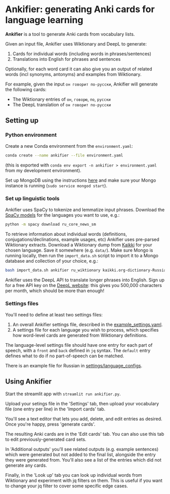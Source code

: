 # Ankifier: generating Anki cards for language learning

**Ankifier** is a tool to generate Anki cards from vocabulary lists.

Given an input file, Ankifier uses Wiktionary and DeepL to generate:
1. Cards for individual words (including words in phrases/sentences)
2. Translations into English for phrases and sentences

Optionally, for each word card it can also give you an output of related words (incl synonyms, antonyms) and examples from Wiktionary. 

For example, given the input `он говорит по-русски`, Ankifier will generate the following cards:
- The Wiktionary entries of `он`, `говорю`, `по`, `русски`
- The DeepL translation of `он говорит по-русски` 

## Setting up 
### Python environment
Create a new Conda environment from the `environment.yaml`:
```bash
conda create --name ankifier --file environment.yaml
```
(this is exported with `conda env export -n ankifier > environment.yaml` from my development environment). 

Set up MongoDB using the instructions [here](https://www.mongodb.com/docs/manual/administration/install-community/) and make sure your Mongo instance is running (`sudo service mongod start`).

### Set up linguistic tools 

Ankifier uses SpaCy to tokenize and lemmatize input phrases. Download the [SpaCy models](https://spacy.io/models) for the languages you want to use, e.g.:
```bash
python -m spacy download ru_core_news_sm
```

To retrieve information about individual words (definitions, conjugations/declinations, example usages, etc) Ankifier uses pre-parsed Wiktionary extracts. Download a Wiktionary dump from [Kaikki](https://kaikki.org/dictionary/) for your chosen language. Save it somewhere (e.g. `data/`). Make sure Mongo is running locally, then run the `import_data.sh` script to import it to a Mongo database and collection of your choice, e.g.: 

```bash
bash import_data.sh ankifier ru_wiktionary kaikki.org-dictionary-Russian.json
```

Ankifier uses the DeepL API to translate longer phrases into English. Sign up for a free API key on the [DeepL website](https://www.deepl.com/pro/change-plan#developer): this gives you 500,000 characters per month, which should be more than enough!  


### Settings files
You'll need to define at least two settings files:
1. An overall Ankifier settings file, described in the [example_settings.yaml](./settings/example_settings.yaml). 
2. A settings file for each language you wish to process, which specifies how word-level cards are generated from Wiktionary definitions. 

The language-level settings file should have one entry for each part of speech, with a `front` and `back` defined in `jq` syntax. The `default` entry defines what to do if no part-of-speech can be matched.

There is an example file for Russian in [settings/language_configs](./settings/language_configs/russian.yaml). 

## Using Ankifier 

Start the streamlit app with `streamlit run ankifier.py`. 

Upload your setings file in the 'Settings' tab, then upload your vocabulary file (one entry per line) in the 'Import cards' tab.

You'll see a text editor that lets you add, delete, and edit entries as desired. Once you're happy, press 'generate cards'. 

The resulting Anki cards are in the 'Edit cards' tab. You can also use this tab to edit previously-generated card sets.

In 'Additional outputs' you'll see related outputs (e.g. example sentences) which were generated but not added to the final list, alongside the entry they were generated from. You'll also see a list of the entries which did not generate any cards.

Finally, in the 'Look up' tab you can look up individual words from Wiktionary and experiment with jq filters on them. This is useful if you want to change your jq filter to cover some specific edge cases. 